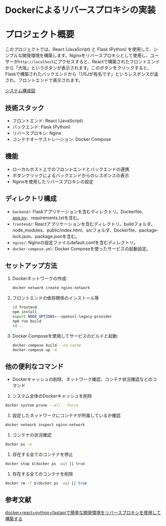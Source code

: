 # Dockerによるリバースプロキシの実装

# プロジェクト概要

このプロジェクトでは、React (JavaScript) と Flask (Python) を使用して、シンプルな開発環境を構築します。Nginxをリバースプロキシとして使用し、ユーザーが`http://localhost`にアクセスすると、Reactで構築されたフロントエンドから「大阪」というボタンが表示されます。このボタンをクリックすると、Flaskで構築されたバックエンドから「USJが有名です」というレスポンスが返され、フロントエンドで表示されます。

[システム構成図](https://github.com/KeishiNishio/reverse_proxy_with_Docker/edit/main/README.md#:~:text=systemimage.-,png,-reverse_proxy_with_Docker%20%E3%81%A7%E3%81%AE)

## 技術スタック

- フロントエンド: React (JavaScript)
- バックエンド: Flask (Python)
- リバースプロキシ: Nginx
- コンテナオーケストレーション: Docker Compose

## 機能

- ローカルホスト上でのフロントエンドとバックエンドの連携
- ボタンクリックによるバックエンドからのレスポンスの表示
- Nginxを使用したリバースプロキシの設定

## ディレクトリ構成

- `backend/`: Flaskアプリケーションを含むディレクトリ。Dockerfile、[app.py](http://app.py/)、requirements.txtを含む。
- `frontend/`: Reactアプリケーションを含むディレクトリ。buildフォルダ、node_modules、public/index.html、srcフォルダ、Dockerfile、package-lock.json、package.jsonを含む。
- `nginx/`: Nginxの設定ファイルdefault.confを含むディレクトリ。
- `docker-compose.yml`: Docker Composeを使ったサービスの起動設定。

## セットアップ方法

1. Dockerネットワークの作成:
    
    ```bash
    docker network create nginx-network
    
    ```
    
2. フロントエンドの依存関係のインストール等
    
    ```bash
    cd frontend
    npm install
    export NODE_OPTIONS=--openssl-legacy-provider
    npm run build
    cd ..
    
    ```
    
3. Docker Composeを使用してサービスのビルドと起動:
    
    ```bash
    docker-compose build --no-cache
    docker-compose up -d
    
    ```
    

## 他の便利なコマンド

- Dockerキャッシュの削除、ネットワーク確認、コンテナ状況確認などのコマンド
1. システム全体のDockerキャッシュを削除

```bash
docker system prune --all --force
```

1. 設定したネットワークにコンテナが所属しているか確認

```bash
docker network inspect nginx-network
```

1. コンテナの状況確認

```bash
docker ps -a
```

1. 存在する全てのコンテナを停止

```bash
docker stop $(docker ps -aq) || true
```

1. 存在する全てのコンテナを削除

```bash
docker rm -f $(docker ps -aq) || true
```

## 参考文献

[docker+react+python+fastapiで簡単な開発環境をリバースプロキシを使用して構築する](https://cloudsmith.co.jp/blog/virtualhost/docker/2022/12/2241971.html)
